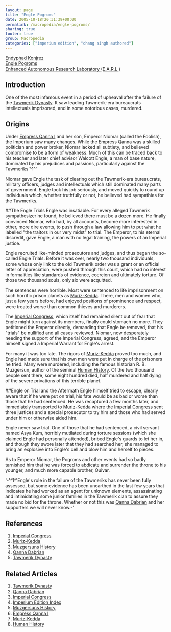 ```yaml
---
layout: page
title: "Engle Pogroms"
date: 2005-10-18T20:31:39+00:00
permalink: /macropedia/engle-pogroms/
sharing: true
footer: true
group: Macropedia
categories: ["imperium edition", "chang singh authored"]
---
```


<div class='row'>
	<div class='col-md-4'><a href='/macropedia/endyphad-konjrez'>Endyphad Konjrez</a></div>
	<div class='col-md-4'><a href='/macropedia/engle-pogroms'>Engle Pogroms</a></div>
	<div class='col-md-4'><a href='/macropedia/enhanced-autonomous-research-laboratory'>Enhanced Autonomous Research Laboratory (E.A.R.L.)</a></div>
</div>




## Introduction
One of the most infamous event in a period of upheaval after the failure of the [Tawmerik Dynasty](/macropedia/tawmerik-dynasty).  It saw leading Tawmerik-era bureaucrats intellectuals imprisoned, and in some notorious cases, murdered.

## Origins
Under [Empress Qanna I](/macropedia/qanna-dabrian) and her son, Emperor Niomar (called the Foolish), the Imperium saw many changes.  While the Empress Qanna was a skilled politician and power broker, Niomar lacked all subtlety, and believed compromise to be a form of weakness.  Much of this can be traced back to his teacher and later chief advisor Walcott Engle, a man of base nature, dominated by his prejudices and passions, particularly against the Tawmeriks'^1^'

Niomar gave Engle the task of clearing out the Tawmerik-era bureaucrats, military officers, judges and intellectuals which still dominated many parts of government.  Engle took his job seriously, and moved quickly to round up individuals which, whether truthfully or not, he believed had sympathies for the Tawmeriks.

##The Engle Trials
Engle was insatiable.  For every alleged Tawmerik sympathesizer he found, he believed there must be a dozen more.  He finally convinced Niomar, who had, by all accounts, become more interested in other, more dire events, to push through a law allowing him to put what he labelled "the traitors in our very midst" to trial.  The Emperor, to his eternal discredit, gave Engle, a man with no legal training, the powers of an Imperial justice.

Engle recruited like-minded prosecutors and judges, and thus began the so-called Engle Trials.  Before it was over, nearly two thousand individuals, some whose only link to the old Tawmerik order was a grant or an official letter of appreciation, were pushed through this court, which had no interest in formalities like standards of evidence, coercion and ultimately torture.  Of those two thousand souls, only six were acquitted.

The sentences were horrible.  Most were sentenced to life imprisonment on such horrific prison planets as [Muriz-Kedda](/star-systems/muriz-kedda).  There, men and women who, just a few years before, had enjoyed positions of prominence and respect, were treated worse than common thieves and murderers.

The [Imperial Congress](/macropedia/imperial-congress), which itself had remained silent out of fear that Engle might turn against its members, finally could stomach no more.  They petitioned the Emperor directly, demanding that Engle be removed, that his "trials" be nullified and all cases reviewed.  Niomar, now desperately needing the support of the Imperial Congress, agreed, and the Emperor himself signed a Imperial Warrant for Engle's arrest.

For many it was too late.  The rigors of [Muriz-Kedda](/star-systems/muriz-kedda) proved too much, and Engle had made sure that his own men were put in charge of the prisoners he tried.  Many were murdered, including the famous historian R. B. Muzgersun, author of the seminal [Human History](/macropedia/muzgersuns-history).  Of the two thousand people sent there, some eight hundred died, half murdered and half dying of the severe privations of this terrible planet.

##Engle on Trial and the Aftermath
Engle himself tried to escape, clearly aware that if he were put on trial, his fate would be as bad or worse than those that he had sentenced.  He was recaptured a few months later, and immediately transported to [Muriz-Kedda](/star-systems/muriz-kedda) where the [Imperial Congress](/macropedia/imperial-congress) sent three justices and a special prosecutor to try him and those who had served under him or otherwise aided him.

Engle never saw trial.  One of those that he had sentenced, a civil servant named Asya Kum, horribly mutilated during torture sessions (which she claimed Engle had personally attended), bribed Engle's guards to let her in, and though they swore later that they had searched her, she managed to bring an explosive into Engle's cell and blow him and herself to pieces.

As to Emperor Niomar, the Pogroms and other events had so badly tarnished him that he was forced to abdicate and surrender the throne to his younger, and much more capable brother, Quivar.

'-'^1^'Engle's role in the failure of the Tawmeriks has never been fully assessed, but some evidence has been unearthed in the last few years that indicates he had worked as an agent for unknown elements, assassinating and intimidating some junior families in the Tawmerik clan to assure they made no bid for the throne.  Whether or not this was [Qanna Dabrian](/macropedia/qanna-dabrian) and her supporters we will never know.-'

## References
1. [Imperial Congress](/macropedia/imperial-congress)
1. [Muriz-Kedda](/star-systems/muriz-kedda)
1. [Muzgersuns History](/macropedia/muzgersuns-history)
1. [Qanna Dabrian](/macropedia/qanna-dabrian)
1. [Tawmerik Dynasty](/macropedia/tawmerik-dynasty)

## Related Articles

1. [Tawmerik Dynasty](/macropedia/tawmerik-dynasty)
2. [Qanna Dabrian](/macropedia/qanna-dabrian)
3. [Imperial Congress](/macropedia/imperial-congress)
4. [Imperium Edition Index](/macropedia/imperium-edition-index)
5. [Muzgersuns History](/macropedia/muzgersuns-history)
6. [Empress Qanna I](/macropedia/qanna-dabrian)
7. [Muriz-Kedda](/star-systems/muriz-kedda)
8. [Human History](/macropedia/muzgersuns-history)



 
